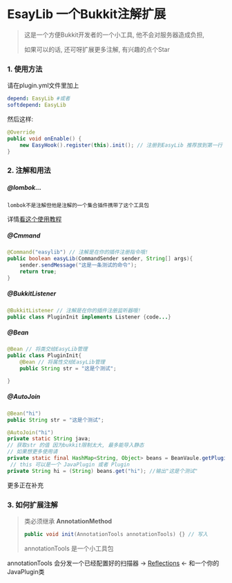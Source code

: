 # EsayLib 一个Bukkit注解扩展

> 这是一个方便Bukkit开发者的一个小工具, 他不会对服务器造成负担,
>
>  如果可以的话, 还可呀扩展更多注解, 有兴趣的点个Star

### 1.  使用方法

请在plugin.yml文件里加上

``` yaml
depend: EasyLib #或者 
softdepend: EasyLib 
```

然后这样:

``` java
@Override
public void onEnable() {
    new EasyHook().register(this).init(); // 注册到EasyLib 推荐放到第一行
}
```

### 2. 注解和用法

##### @lombok...

```
lombok不是注解但他是注解的一个集合插件携带了这个工具包

```
详情[看这个使用教程](https://www.jianshu.com/p/453c379c94bd) 

##### @Cmmand  

```java
@Command("easylib") // 注解是在你的插件注册指令哦!
public boolean easyLib(CommandSender sender, String[] args){
    sender.sendMessage("这是一条测试的命令");
    return true;
}
```

##### @BukkitListener

```java
@BukkitListener // 注解是在你的插件注册监听器哦!
public class PluginInit implements Listener {code...}
```

##### @Bean

```java
@Bean // 将类交给EasyLib管理
public class PluginInit{
    @Bean // 将属性交给EasyLib管理
    public String str = "这是个测试";

}
```

##### @AutoJoin

```java
@Bean("hi")
public String str = "这是个测试";

@AutoJoin("hi")
private static String java; 
// 获取str 的值 因为bukkit限制太大, 最多能导入静态
// 如果想更多使用请
private static final HashMap<String, Object> beans = BeanVaule.getPluginBean(this);
 // this 可以是一个 JavaPlugin 或者 Plugin
private String hi = (String) beans.get("hi"); //输出"这是个测试"
```



更多正在补充

### 3. 如何扩展注解

> 类必须继承 **AnnotationMethod**
>
> ```java
> public void init(AnnotationTools annotationTools) {} // 写入
> ```
> annotationTools 是一个小工具包

annotationTools 会分发一个已经配置好的扫描器 → [Reflections](https://github.com/ronmamo/reflections)  ← 和一个你的JavaPlugin类